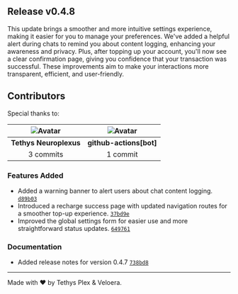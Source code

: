 ## Release v0.4.8

This update brings a smoother and more intuitive settings experience, making it easier for you to manage your preferences. We've added a helpful alert during chats to remind you about content logging, enhancing your awareness and privacy. Plus, after topping up your account, you'll now see a clear confirmation page, giving you confidence that your transaction was successful. These improvements aim to make your interactions more transparent, efficient, and user-friendly.

## Contributors

Special thanks to:

|![Avatar](https://github.com/github.png?size=40) |![Avatar](https://github.com/github.png?size=40) |
| :----------: | :----------: |
| **Tethys Neuroplexus** | **github-actions[bot]** |
| 3 commits | 1 commit |

### Features Added

- Added a warning banner to alert users about chat content logging. [`d89b03`](https://github.com/Veloera/Veloera/commit/d89b035a9ab8849a836cc514789a1f94ce096e7a)
- Introduced a recharge success page with updated navigation routes for a smoother top-up experience. [`37bd9e`](https://github.com/Veloera/Veloera/commit/37bd9e11433a58d7eddd393d305a82ef7f1aebb9)
- Improved the global settings form for easier use and more straightforward status updates. [`649761`](https://github.com/Veloera/Veloera/commit/6497610b490e0ddba5e190850a3c3f0c014b0c1f)
### Documentation

- Added release notes for version 0.4.7 [`738bd8`](https://github.com/Veloera/Veloera/commit/738bd8f680e4ae0b5f97596481797a0d56bfc995)
---

Made with ♥️ by Tethys Plex & Veloera.
